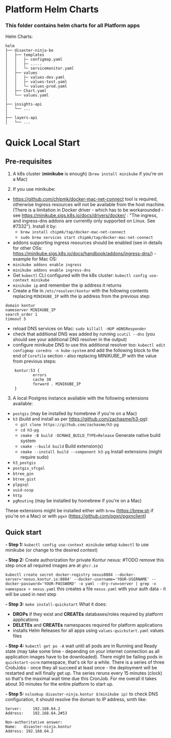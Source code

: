 Platform Helm Charts
======================

### This folder contains helm charts for all Platform apps

Helm Charts:
```
helm
├── disaster-ninja-be
│   ├── templates
│   │   ├─ configmap.yaml
│   │   ├─ .....
│   │   └─ servicemonitor.yaml
│   ├── values
│   │   ├─ values-dev.yaml
│   │   ├─ values-test.yaml
│   │   └─ values-prod.yaml
│   ├── Chart.yaml
│   └── values.yaml
│
├── insights-api
│   └── ...
│
├── layers-api
│   └── ...
```

# Quick Local Start

## Pre-requisites
1. A k8s cluster (**minikube** is enough) (```brew install minikube``` if you're on a Mac)

2. If you use minikube:
- https://github.com/chipmk/docker-mac-net-connect tool is required, otherwise Ingress resources will not be available from the host machine. (There is a limitation in Docker driver - which has to be workarounded - see https://minikube.sigs.k8s.io/docs/drivers/docker/ : "The ingress, and ingress-dns addons are currently only supported on Linux. See #7332"). Install it by:
  - ```brew install chipmk/tap/docker-mac-net-connect```
  - ```sudo brew services start chipmk/tap/docker-mac-net-connect```
- addons supporting ingress resources should be enabled (see in details for other OSs: https://minikube.sigs.k8s.io/docs/handbook/addons/ingress-dns/) - example for Mac OS:
- ```minikube addons enable ingress```
- ```minikube addons enable ingress-dns```
- Get ```kubectl``` CLI configured with the k8s cluster: ```kubectl config use-context minikube```
- ```minikube ip``` and remember the ip address it returns
- Create a file in ```/etc/resolver/kontur``` with the following contents replacing ```MINIKUBE_IP``` with the ip address from the previous step:
```
domain kontur
nameserver MINIKUBE_IP
search_order 1
timeout 5
```
- reload DNS services on Mac: ```sudo killall -HUP mDNSResponder```
- check that additional DNS was added by running ```scutil --dns``` (you should see your additional DNS resolver in the output)
- configure minikube DNS to use this additional resolver too: ```kubectl edit configmap coredns -n kube-system``` and add the following block to the end of ```Corefile``` section - also replacing MINIKUBE_IP with the value from previous steps:
```
    kontur:53 {
            errors
            cache 30
            forward . MINIKUBE_IP
    }
```
3. A local Postgres instance available with the following extensions available:
  - ```postgis``` (may be installed by homebrew if you're on a Mac)
  - ```h3``` (build and install as per https://github.com/zachasme/h3-pg):
      - ```git clone https://github.com/zachasme/h3-pg```
      - ```cd h3-pg```
      - ```cmake -B build -DCMAKE_BUILD_TYPE=Release``` Generate native build system
      - ```cmake --build build``` Build extension(s)
      - ```cmake --install build --component h3-pg``` Install extensions (might require sudo)
  - ```h3_postgis```
  - ```postgis_sfcgal```
  - ```btree_gin```
  - ```btree_gist```
  - ```plpgsql```
  - ```uuid-ossp```
  - ```http```
  - ```pgRouting``` (may be installed by homebrew if you're on a Mac)

These extensions might be installed either with ```brew``` (https://brew.sh if you're on a Mac) or with ```pgxn``` (https://github.com/pgxn/pgxnclient)

## Quick start
**- Step 1:** ```kubectl config use-context minikube``` setup ```kubectl``` to use minikube (or change to the desired context)

**- Step 2:** Create authorization for private Kontur nexus: #TODO remove this step once all required images are at ```ghcr.io```

```kubectl create secret docker-registry nexus8084 --docker-server='nexus.kontur.io:8084' --docker-username='YOUR-USERNAME' --docker-password='YOUR-PASSWORD' -o yaml --dry-run=server | grep -v namespace > nexus.yaml``` this creates a file ```nexus.yaml``` with your auth data - it will be used in next step

**- Step 3:** ```make install-quickstart```
What it does:
- **DROPs** if they exist and **CREATEs** databases/roles required by platform applications
- **DELETEs** and **CREATEs** namespaces required for platform applications
- installs Helm Releases for all apps using ```values-quickstart.yaml``` values files

**- Step 4:** ```kubectl get po -A``` wait until all pods are in Running and Ready state (may take some time - depending on your internet connection as all application images have to be downloaded). There might be failing pods in ```quickstart-osrm``` namespace, that's ok for a while. There is a series of three CrobJobs - once they all succeed at least once - the deployment will be restarted and will finally get up. The series reruns every 15 minutes (clock) so that's the maximal wait time due this CronJob. For me overall it takes about 30 minutes for the entire platform to start up.

**- Step 5:** ```nslookup disaster-ninja.kontur $(minikube ip)``` to check DNS configuration, it should resolve the domain to IP address, smth like:
```
Server:		192.168.64.2
Address:	192.168.64.2#53

Non-authoritative answer:
Name:	disaster-ninja.kontur
Address: 192.168.64.2
```